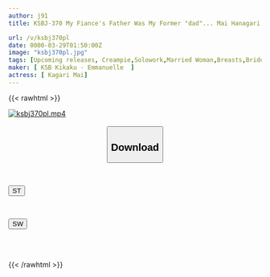 ```yaml
---
author: j91
title: KSBJ-370 My Fiance's Father Was My Former "dad"... Mai Hanagari

url: /v/ksbj370pl
date: 0000-03-29T01:50:00Z
image: "ksbj370pl.jpg"
tags: [Upcoming releases, Creampie,Solowork,Married Woman,Breasts,Bride, Young Wife,Drama	]
maker: [ KSB Kikaku - Emmanuelle  ]
actress: [ Kagari Mai]
---
```



{{< rawhtml >}}

<div class="video" data-videoid="pending_link_2.html">
    <a href="javascript:;">
        <img src="/v/ksbj370pl/ksbj370pl.jpg" width="WIDTH" height="HEIGHT" alt="ksbj370pl.mp4" loading="lazy">
    </a>
</div>

<script type="text/javascript" src="https://j91.asia/asset/on-demand-pend.js"></script>

<br>
  <link rel="stylesheet" href="https://j91.asia/asset/bs5.css">
  
  <center>
  <button class="btn btn-primary" type="button" data-bs-toggle="collapse" data-bs-target=".multi-collapse" aria-expanded="false" aria-controls="multiCollapseExample1 multiCollapseExample2"><h2>Download</h2></button></center>
</p>
<div class="row">
  <div class="col">
    <div class="collapse multi-collapse" id="multiCollapseExample1">
      <div class="card card-body">
	      	      <br>
<div class="buttons">  
<p><a href="https://j91.asia/pending_link_2.html" target="_blank"><button class="btn-hover color-3"><i class="fa fa-download"></i> ST</button></a></p></div>
    </div>
  </div>
</div>
  <div class="col">
    <div class="collapse multi-collapse" id="multiCollapseExample2">
      <div class="card card-body">
	      <br>
<div class="buttons">
<p><a href="https://j91.asia/pending_link_2.html" target="_blank"><button class="btn-hover color-2"><i class="fa fa-download"></i> SW</button></a></p></div>
<br><br>
      </div>
    </div>
  </div>
</div>

{{< /rawhtml >}}